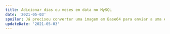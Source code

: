 ```yaml
---
title: Adicionar dias ou meses em data no MySQL
date: '2021-05-03'
spoiler: Já precisou converter uma imagem em Base64 para enviar a uma API ou salvar no BD?
updateDate: '2021-05-03'
---
```


